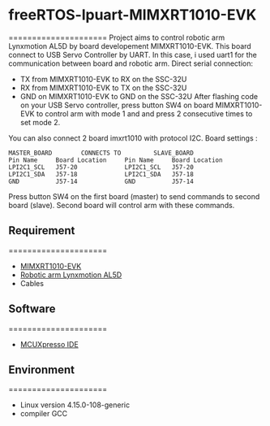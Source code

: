 # freeRTOS-lpuart-MIMXRT1010-EVK
=====================
Project aims to control robotic arm Lynxmotion AL5D by board developement MIMXRT1010-EVK. This board connect to USB Servo Controller by UART.
In this case, i used uart1 for the communication between board and robotic arm. Direct serial connection:
- TX from MIMXRT1010-EVK to RX on the SSC-32U
- RX from MIMXRT1010-EVK to TX on the SSC-32U
- GND on MIMXRT1010-EVK to GND on the SSC-32U
After flashing code on your USB Servo controller, press button SW4 on board MIMXRT1010-EVK to control arm with mode 1 and and press 2 consecutive times to set mode 2.

You can also connect 2 board imxrt1010 with protocol I2C. Board settings :

~~~~~~~~~~~~~~~~~~~~~~~~~~~~~~~~~~~~~~~~~~~~~~~~~~~~~~
MASTER_BOARD        CONNECTS TO         SLAVE_BOARD
Pin Name     Board Location     Pin Name     Board Location
LPI2C1_SCL   J57-20             LPI2C1_SCL   J57-20
LPI2C1_SDA   J57-18             LPI2C1_SDA   J57-18
GND          J57-14             GND          J57-14
~~~~~~~~~~~~~~~~~~~~~~~~~~~~~~~~~~~~~~~~~~~~~~~~~~~~~~
Press button SW4 on the first board (master) to send commands to second board (slave). Second board will control arm with these commands.

## Requirement
=====================
- [MIMXRT1010-EVK](https://www.nxp.com/design/development-boards/i-mx-evaluation-and-development-boards/i-mx-rt1010-evaluation-kit:MIMXRT1010-EVK)
- [Robotic arm Lynxmotion AL5D](http://www.lynxmotion.com/c-130-al5d.aspx)
- Cables

## Software
=====================
- [MCUXpresso IDE](https://www.nxp.com/design/software/development-software/mcuxpresso-software-and-tools/mcuxpresso-integrated-development-environment-ide:MCUXpresso-IDE)

## Environment
=====================
- Linux version 4.15.0-108-generic
- compiler GCC